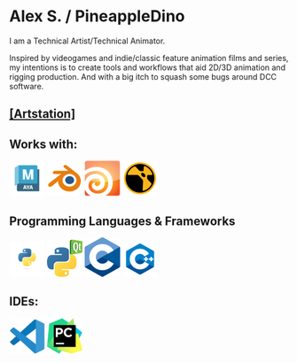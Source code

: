 # Alex S. / PineappleDino

I am a Technical Artist/Technical Animator.

Inspired by videogames and indie/classic feature animation films and series, my intentions is to create tools and workflows that aid 2D/3D animation and rigging production.
And with a big itch to squash some bugs around DCC software.

## [[Artstation]](https://pineappledino.artstation.com/)

## Works with:

![Autodesk Maya](.logos-pictures/maya.png "Maya")
![Blender](.logos-pictures/blender.png "Blender")
![Houdini](.logos-pictures/houdini.png "Houdini")
![Nuke](.logos-pictures/nuke.png "Nuke")

## Programming Languages & Frameworks

![Python3](.logos-pictures/python.png "Python3")
![PyQT5](.logos-pictures/pyqt5.png "PyQT5")
![C](.logos-pictures/c.png "C")
![Cpp](.logos-pictures/cpp.png "Cpp")

## IDEs:
![Visual Studio Code](.logos-pictures/vscode.png "Visual Studio Code")
![PyCharm](.logos-pictures/pycharm.png "PyCharm")
